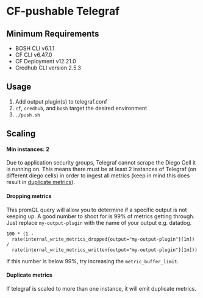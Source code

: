 # CF-pushable Telegraf

## Minimum Requirements
* BOSH CLI v6.1.1
* CF CLI v6.47.0
* CF Deployment v12.21.0
* Credhub CLI version 2.5.3

## Usage
1. Add output plugin(s) to telegraf.conf
1. `cf`, `credhub`, and `bosh` target the desired environment
1. `./push.sh`

## Scaling
#### Min instances: 2
Due to application security groups, Telegraf cannot scrape the Diego Cell it is running on.
This means there must be at least 2 instances of Telegraf (on different diego cells) in
order to ingest all metrics (keep in mind this does result in [duplicate metrics](#duplicate-metrics)).

#### Dropping metrics
This promQL query will allow you to determine if a specific output is not keeping up.
A good number to shoot for is 99% of metrics getting through.
Just replace `my-output-plugin` with the name of your output e.g. datadog.
```
100 * (1 -
  rate(internal_write_metrics_dropped{output="my-output-plugin"}[1m]) /
  rate(internal_write_metrics_written{output="my-output-plugin"}[1m]))
```

If this number is below 99%, try increasing the `metric_buffer_limit`.

#### Duplicate metrics
If telegraf is scaled to more than one instance, it will emit duplicate metrics.
